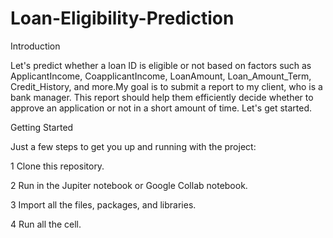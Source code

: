# Loan-Eligibility-Prediction

Introduction

Let's predict whether a loan ID is eligible or not based on factors such as ApplicantIncome, CoapplicantIncome, LoanAmount, Loan_Amount_Term, Credit_History, and more.My goal is to submit a report to my client, who is a bank manager. This report should help them efficiently decide whether to approve an application or not in a short amount of time. Let's get started.

Getting Started

Just a few steps to get you up and running with the project:

1 Clone this repository.

2 Run in the Jupiter notebook or Google Collab notebook.

3 Import all the files, packages, and libraries.

4 Run all the cell.

